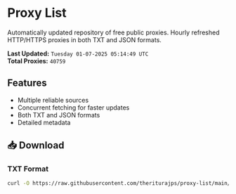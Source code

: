 # Proxy List

Automatically updated repository of free public proxies. Hourly refreshed HTTP/HTTPS proxies in both TXT and JSON formats.

**Last Updated:** `Tuesday 01-07-2025 05:14:49 UTC`  
**Total Proxies:** `40759`

## Features
- Multiple reliable sources
- Concurrent fetching for faster updates
- Both TXT and JSON formats
- Detailed metadata

## 📥 Download

### TXT Format
```bash
curl -O https://raw.githubusercontent.com/theriturajps/proxy-list/main/proxies.txt